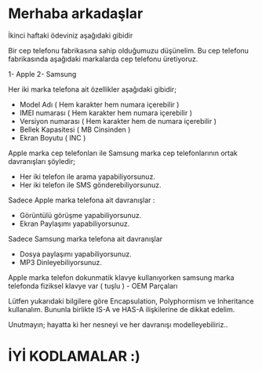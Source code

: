 # Merhaba arkadaşlar
İkinci haftaki ödeviniz aşağıdaki gibidir

Bir cep telefonu fabrikasına sahip olduğumuzu düşünelim. Bu cep telefonu fabrikasında aşağıdaki markalarda cep telefonu üretiyoruz. 

1- Apple
2- Samsung

Her iki marka telefona ait özellikler aşağıdaki gibidir;

- Model Adı ( Hem karakter hem numara içerebilir )
- IMEI numarası ( Hem karakter hem numara içerebilir ) 
- Versiyon numarası ( Hem karakter hem de numara içerebilir ) 
- Bellek Kapasitesi ( MB Cinsinden ) 
- Ekran Boyutu ( INC ) 

Apple marka cep telefonları ile Samsung marka cep telefonlarının ortak davranışları şöyledir;

- Her iki telefon ile arama yapabiliyorsunuz.
- Her iki telefon ile SMS gönderebiliyorsunuz. 

Sadece Apple marka telefona ait davranışlar :

- Görüntülü görüşme yapabiliyorsunuz.
- Ekran Paylaşımı yapabiliyorsunuz.

Sadece Samsung marka telefona ait davranışlar

- Dosya paylaşımı yapabiliyorsunuz.
- MP3 Dinleyebiliyorsunuz. 

Apple marka telefon dokunmatik klavye kullanıyorken samsung marka telefonda fiziksel klavye var ( tuşlu ) - OEM Parçaları


Lütfen yukarıdaki bilgilere göre Encapsulation, Polyphormism ve Inheritance kullanalım. Bununla birlikte IS-A ve HAS-A ilişkilerine de dikkat edelim. 

Unutmayın; hayatta ki her nesneyi ve her davranışı modelleyebiliriz..

# İYİ KODLAMALAR :)












